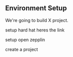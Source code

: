 ## Environment Setup

We're going to build X project.

setup hard hat heres the link

setup open zepplin

create a project 